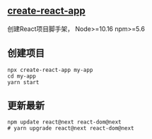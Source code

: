 ## [create-react-app](https://github.com/facebook/create-react-app)
创建React项目脚手架， Node>=10.16 npm>=5.6

## 创建项目
```shell
npx create-react-app my-app
cd my-app
yarn start
```

## 更新最新

```shell
npm update react@next react-dom@next
# yarn upgrade react@next react-dom@next
```